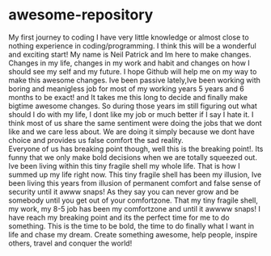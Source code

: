 # awesome-repository
My first journey to coding
I have very little knowledge or almost close to nothing experience in coding/programming. I think this will be a wonderful and exciting start! My name is Neil Patrick and Im here to make changes. Changes in my life, changes in my work and habit and changes on how I should see my self and my future. I hope Github will help me on my way to make this awesome changes.  Ive been passive lately,Ive been working with boring and meanigless job for most of my working years 5 years and 6 months to be exact! and It takes me this long to decide and finally make bigtime awesome changes. So during those years im still figuring out what should I do with my life, I dont like my job or much better if I say I hate it. I think most of us share the same sentiment were doing the jobs that we dont like and we care less about. We are doing it simply because we dont have choice and provides us false comfort the sad reality.  
Everyone  of us has breaking point though, well this is the breaking point!. Its funny that we only make bold decisions when we are totally squeezed out.  Ive been living within this tiny fragile shell my whole life.  That is how I summed up my life right now.  This tiny fragile shell has been my illusion, Ive been living this years from illusion of permanent comfort and false sense of security until it awww snaps! As they say you can never grow and be somebody until you get out of your comfortzone. That my tiny fragile shell, my work, my 8-5 job has been my comfortzone and until it awwww snaps! I have reach my breaking point and its the perfect time for me to do something. This is the time to be bold, the time to do finally what I want in life and chase my dream. Create something awesome, help people, inspire others, travel and conquer the world! 
